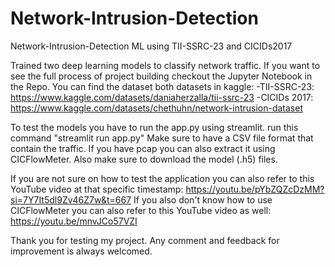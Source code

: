 # Network-Intrusion-Detection
Network-Intrusion-Detection ML using TII-SSRC-23 and CICIDs2017

Trained two deep learning models to classify network traffic.
If you want to see the full process of project building checkout the Jupyter Notebook in the Repo.
You can find the dataset both datasets in kaggle:
-TII-SSRC-23: https://www.kaggle.com/datasets/daniaherzalla/tii-ssrc-23
-CICIDs 2017: https://www.kaggle.com/datasets/chethuhn/network-intrusion-dataset

To test the models you have to run the app.py using streamlit. run this command "streamlit run app.py"
Make sure to have a CSV file format that contain the traffic. If you have pcap you can also extract it using CICFlowMeter.
Also make sure to download the model (.h5) files.

If you are not sure on how to test the application you can also refer to this YouTube video at that specific timestamp: https://youtu.be/pYbZQZcDzMM?si=7Y7It5dl9Zv46Z7w&t=667
If you also don't know how to use CICFlowMeter you can also refer to this YouTube video as well: https://youtu.be/mnvJCo57VZI

Thank you for testing my project. Any comment and feedback for improvement is always welcomed. 
